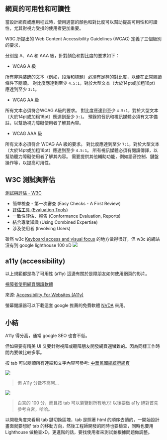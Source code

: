 

## 網頁的可用性和可讀性

當設計網頁或應用程式時，使用適當的顏色和對比度可以幫助提高可用性和可讀性，尤其對視力受損的使用者更加重要。

W3C 所提出的 Web Content Accessibility Guidelines (WCAG) 定義了三個級別的要求，

分別是 A、AA 和 AAA 級，針對顏色和對比度的要求如下：

* WCAG A 級

所有非純裝飾的文本（例如，段落和標題）必須有足夠的對比度，以便在正常閱讀條件下閱讀。
對比度應達到至少 `4.5:1`，對於大型文本（大於14pt或加粗16pt）應達到至少 `3:1`。

* WCAG AA 級

所有文本必須符合WCAG A級的要求。
對比度應達到至少 `4.5:1`，對於大型文本（大於14pt或加粗16pt）應達到至少 `3:1`。
預錄的音訊和視訊媒體必須有文字備註，以幫助視力障礙使用者了解其內容。

* WCAG AAA 級

所有文本必須符合 WCAG AA 級的要求。
對比度應達到至少 `7:1`，對於大型文本（大於14pt或加粗16pt）應達到至少 `4.5:1`。
所有視訊媒體必須有閱讀傳譯，以幫助聽力障礙使用者了解其內容。
需要提供其他輔助功能，例如語音控制、鍵盤操作等，以提高可用性。

## W3C 測試與評估

[測試與評估 - W3C](https://www.w3.org/WAI/test-evaluate/preliminary/)

* 簡單檢查 - 第一次審查 (Easy Checks - A First Review)
* [評估工具 (Evaluation Tools)](https://www.w3.org/WAI/ER/tools/)
* 一致性評估、報告 (Conformance Evaluation, Reports)
* 結合專業知識 (Using Combined Expertise)
* 涉及使用者 (Involving Users)

雖然 w3c [Keyboard access and visual focus](https://www.w3.org/WAI/demos/bad/after/survey) 的地方做得很好，但 w3c 的網站沒有到 google lighthouse 100 xD
![](/assets/images/2023-04-01-22-13-26.png)

## a11y (accessibility)

以上規範都是為了可用性 (a11y) 這邊有關於是障朋友如何使用網頁的影片。

[視障者使用網頁閱讀軟體](https://www.youtube.com/watch?v=dEbl5jvLKGQ)

來源: [Accessibility For Websites (A11y)](https://onward.justia.com/accessibility-for-websites-a11y/)

螢幕閱讀器可以下載這套 google 推薦的免費軟體 [NVDA](https://www.nvaccess.org/download/) 來用。

## 小結

A11y 得分高，通常 google SEO 也會不低。

但如果要有精美 UI 又要針對視障或聽障朋友開發網頁還蠻難的。因為同樣工作時間內要做比較多事。

按 tab 可以閱讀所有連結和文字內容可參考: [中華民國總統府網頁](https://www.president.gov.tw/)

![](/assets/images/2023-04-01-23-17-53.png)

> 但 A11y 分數不高阿...

![](/assets/images/2023-04-01-23-35-01.png)

> 白宮的 100 分，而且按 tab 可以瀏覽到所有地方! 以後要做 a11y 絕對首先參考白宮，哈哈。

以開發角度來看用 tab 鍵切換區塊，tab 是照著 html 的順序去讀的，一開始設計畫面就要想好 tab 的移動方向，然後工程師開發的同時也要檢查，同時也要用 Lighthouse 做檢查xD。更進階的話，要找使用者來測試並根據問題做調整。
